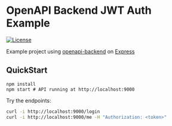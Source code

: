 # OpenAPI Backend JWT Auth Example
[![License](http://img.shields.io/:license-mit-blue.svg)](http://anttiviljami.mit-license.org)

Example project using [openapi-backend](https://github.com/anttiviljami/openapi-backend) on [Express](https://expressjs.com/)

## QuickStart

```
npm install
npm start # API running at http://localhost:9000
```

Try the endpoints:

```bash
curl -i http://localhost:9000/login
curl -i http://localhost:9000/me -H "Authorization: <token>"
```

